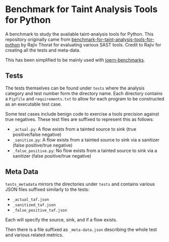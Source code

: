 # Benchmark for Taint Analysis Tools for Python

A benchmark to study the available taint-analysis tools for Python. This repository originally came from 
[benchmark-for-taint-analysis-tools-for-python](https://github.com/rajiv-thorat/benchmark-for-taint-analysis-tools-for-python) 
by Rajiv Thorat for evaluating various SAST tools. Credit to Rajiv for creating all the tests and meta-data.

This has been simplified to be mainly used with [joern-benchmarks](https://github.com/joernio/joern-benchmarks).

## Tests

The tests themselves can be found under `tests` where the analysis category and test number form the directory name. 
Each directory contains a `Pipfile` and `requirements.txt` to allow for each program to be constructed as an executable 
test case.

Some test cases include benign code to exercise a tools precision against true negatives. These test files are suffixed
to represent this as follows:

* `_actual.py`: A flow exists from a tainted source to sink (true positive/false negative)
* `_sanitize.py`: A flow exists from a tainted source to sink via a sanitizer (false positive/true negative)
* `_false_positive.py`: No flow exists from a tainted source to sink via a sanitizer (false positive/true negative)

## Meta Data

`tests_metadata` mirrors the directories under `tests` and contains various JSON files suffixed similarly to the tests:

* `_actual_taf.json`
* `_sanitized_taf.json`
* `_false_positive_taf.json`

Each will specify the source, sink, and if a flow exists.

Then there is a file suffixed as `_meta-data.json` describing the whole test and various related metrics.

